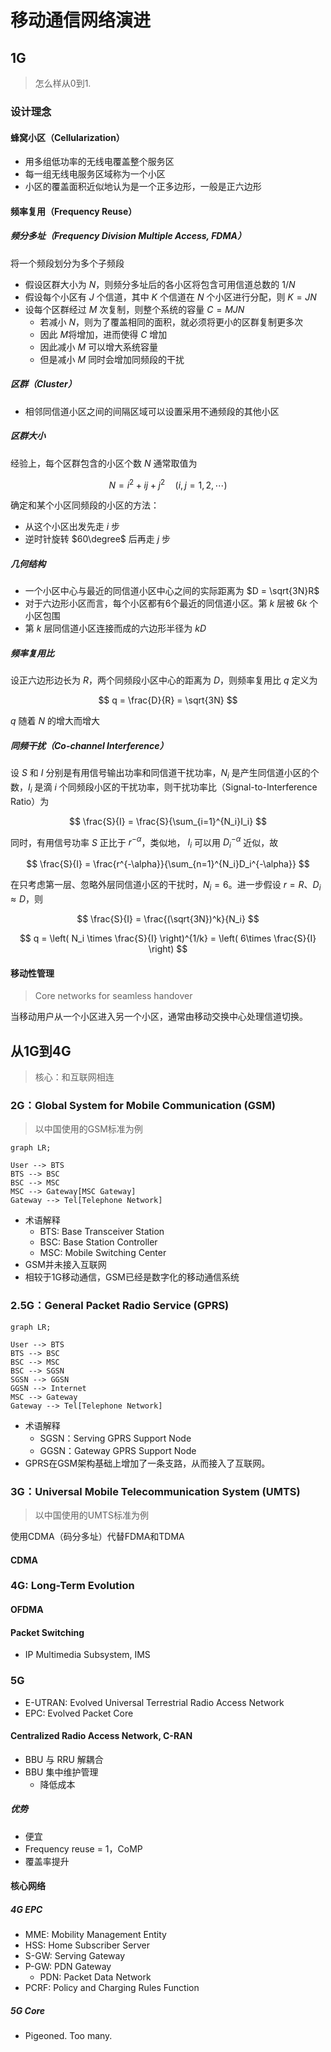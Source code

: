 # 移动通信网络演进

## 1G

> 怎么样从0到1.

### 设计理念

#### 蜂窝小区（Cellularization）

- 用多组低功率的无线电覆盖整个服务区
- 每一组无线电服务区域称为一个小区
- 小区的覆盖面积近似地认为是一个正多边形，一般是正六边形

#### 频率复用（Frequency Reuse）

##### 频分多址（Frequency Division Multiple Access, FDMA）

将一个频段划分为多个子频段

- 假设区群大小为 $N$，则频分多址后的各小区将包含可用信道总数的 $1/N$
- 假设每个小区有 $J$ 个信道，其中 $K$ 个信道在 $N$ 个小区进行分配，则 $K = JN$
- 设每个区群经过 $M$ 次复制，则整个系统的容量 $C = MJN$
  - 若减小 $N$，则为了覆盖相同的面积，就必须将更小的区群复制更多次
  - 因此 $M$将增加，进而使得 $C$ 增加
  - 因此减小 $M$ 可以增大系统容量
  - 但是减小 $M$ 同时会增加同频段的干扰

##### 区群（Cluster）

- 相邻同信道小区之间的间隔区域可以设置采用不通频段的其他小区

##### 区群大小

经验上，每个区群包含的小区个数 $N$ 通常取值为

$$ N = i^2 + ij + j^2 \quad (i,j=1,2,\cdots) $$

确定和某个小区同频段的小区的方法：

- 从这个小区出发先走 $i$ 步
- 逆时针旋转 $60\degree$ 后再走 $j$ 步

##### 几何结构

- 一个小区中心与最近的同信道小区中心之间的实际距离为 $D = \sqrt{3N}R$
- 对于六边形小区而言，每个小区都有6个最近的同信道小区。第 $k$ 层被 $6k$ 个小区包围
- 第 $k$ 层同信道小区连接而成的六边形半径为 $kD$

##### 频率复用比

设正六边形边长为 $R$，两个同频段小区中心的距离为 $D$，则频率复用比 $q$ 定义为

$$ q = \frac{D}{R} = \sqrt{3N} $$

$q$ 随着 $N$ 的增大而增大

##### 同频干扰（Co-channel Interference）

设 $S$ 和 $I$ 分别是有用信号输出功率和同信道干扰功率，$N_i$ 是产生同信道小区的个数，$I_i$ 是滴 $i$ 个同频段小区的干扰功率，则干扰功率比（Signal-to-Interference Ratio）为

$$ \frac{S}{I} = \frac{S}{\sum_{i=1}^{N_i}I_i} $$

同时，有用信号功率 $S$ 正比于 $r^{-\alpha}$，类似地， $I_i$ 可以用 $D_i^{-\alpha}$ 近似，故

$$ \frac{S}{I} = \frac{r^{-\alpha}}{\sum_{n=1}^{N_i}D_i^{-\alpha}} $$

在只考虑第一层、忽略外层同信道小区的干扰时，$N_i=6$。进一步假设 $r=R$、$D_i \approx D$，则

$$ \frac{S}{I} = \frac{(\sqrt{3N})^k}{N_i} $$

$$ q = \left( N_i \times \frac{S}{I} \right)^{1/k} = \left( 6\times \frac{S}{I} \right) $$

#### 移动性管理

> Core networks for seamless handover

当移动用户从一个小区进入另一个小区，通常由移动交换中心处理信道切换。

## 从1G到4G

> 核心：和互联网相连

### 2G：Global System for Mobile Communication (GSM)

> 以中国使用的GSM标准为例

```mermaid
graph LR;

User --> BTS
BTS --> BSC
BSC --> MSC
MSC --> Gateway[MSC Gateway]
Gateway --> Tel[Telephone Network]
```

- 术语解释
  - BTS: Base Transceiver Station
  - BSC: Base Station Controller
  - MSC: Mobile Switching Center
- GSM并未接入互联网
- 相较于1G移动通信，GSM已经是数字化的移动通信系统

### 2.5G：General Packet Radio Service (GPRS)

```mermaid
graph LR;

User --> BTS
BTS --> BSC
BSC --> MSC
BSC --> SGSN
SGSN --> GGSN
GGSN --> Internet
MSC --> Gateway
Gateway --> Tel[Telephone Network]
```

- 术语解释
  - SGSN：Serving GPRS Support Node
  - GGSN：Gateway GPRS Support Node
- GPRS在GSM架构基础上增加了一条支路，从而接入了互联网。

### 3G：Universal Mobile Telecommunication System (UMTS)

> 以中国使用的UMTS标准为例

使用CDMA（码分多址）代替FDMA和TDMA

#### CDMA

### 4G: Long-Term Evolution

#### OFDMA

#### Packet Switching

- IP Multimedia Subsystem, IMS

### 5G

- E-UTRAN: Evolved Universal Terrestrial Radio Access Network
- EPC: Evolved Packet Core

#### Centralized Radio Access Network, C-RAN

- BBU 与 RRU 解耦合
- BBU 集中维护管理
  - 降低成本

##### 优势

- 便宜
- Frequency reuse = 1，CoMP
- 覆盖率提升

#### 核心网络

##### 4G EPC

- MME: Mobility Management Entity
- HSS: Home Subscriber Server
- S-GW: Serving Gateway
- P-GW: PDN Gateway
  - PDN: Packet Data Network
- PCRF: Policy and Charging Rules Function

##### 5G Core

- Pigeoned. Too many.
